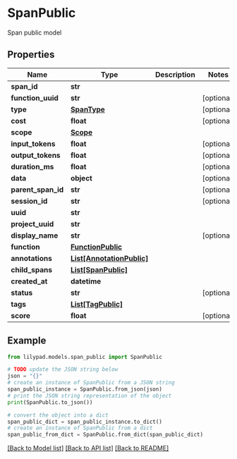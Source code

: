 # SpanPublic

Span public model

## Properties

Name | Type | Description | Notes
------------ | ------------- | ------------- | -------------
**span_id** | **str** |  | 
**function_uuid** | **str** |  | [optional] 
**type** | [**SpanType**](SpanType.md) |  | [optional] 
**cost** | **float** |  | [optional] 
**scope** | [**Scope**](Scope.md) |  | 
**input_tokens** | **float** |  | [optional] 
**output_tokens** | **float** |  | [optional] 
**duration_ms** | **float** |  | [optional] 
**data** | **object** |  | [optional] 
**parent_span_id** | **str** |  | [optional] 
**session_id** | **str** |  | [optional] 
**uuid** | **str** |  | 
**project_uuid** | **str** |  | 
**display_name** | **str** |  | [optional] 
**function** | [**FunctionPublic**](FunctionPublic.md) |  | 
**annotations** | [**List[AnnotationPublic]**](AnnotationPublic.md) |  | 
**child_spans** | [**List[SpanPublic]**](SpanPublic.md) |  | 
**created_at** | **datetime** |  | 
**status** | **str** |  | [optional] 
**tags** | [**List[TagPublic]**](TagPublic.md) |  | 
**score** | **float** |  | [optional] 

## Example

```python
from lilypad.models.span_public import SpanPublic

# TODO update the JSON string below
json = "{}"
# create an instance of SpanPublic from a JSON string
span_public_instance = SpanPublic.from_json(json)
# print the JSON string representation of the object
print(SpanPublic.to_json())

# convert the object into a dict
span_public_dict = span_public_instance.to_dict()
# create an instance of SpanPublic from a dict
span_public_from_dict = SpanPublic.from_dict(span_public_dict)
```
[[Back to Model list]](../README.md#documentation-for-models) [[Back to API list]](../README.md#documentation-for-api-endpoints) [[Back to README]](../README.md)



